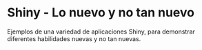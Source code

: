 # Shiny - Lo nuevo y no tan nuevo

Ejemplos de una variedad de aplicaciones Shiny, para demonstrar diferentes habilidades nuevas y no tan nuevas.

